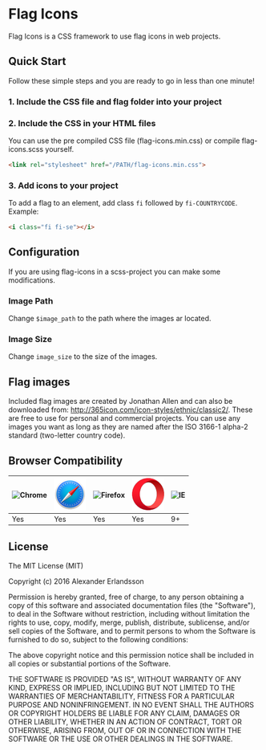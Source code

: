 # Flag Icons
Flag Icons is a CSS framework to use flag icons in web projects.

## Quick Start
Follow these simple steps and you are ready to go in less than one minute!

### 1. Include the CSS file and flag folder into your project

### 2. Include the CSS in your HTML files
You can use the pre compiled CSS file (flag-icons.min.css) or compile flag-icons.scss yourself.

```html
<link rel="stylesheet" href="/PATH/flag-icons.min.css">
```

### 3. Add icons to your project
To add a flag to an element, add class `fi` followed by `fi-COUNTRYCODE`. Example:

```html
<i class="fi fi-se"></i>
```

## Configuration
If you are using flag-icons in a scss-project you can make some modifications.

### Image Path
Change `$image_path` to the path where the images ar located.

### Image Size
Change `image_size` to the size of the images.

## Flag images
Included flag images are created by Jonathan Allen and can also be downloaded from: http://365icon.com/icon-styles/ethnic/classic2/. These are free to use for personal and commercial projects.
You can use any images you want as long as they are named after the ISO 3166-1 alpha-2 standard (two-letter country code).

## Browser Compatibility
![Chrome](https://github.com/alrra/browser-logos/blob/master/chrome/chrome_64x64.png?raw=true) | ![Safari](https://github.com/alrra/browser-logos/blob/master/safari/safari_64x64.png?raw=true) | ![Firefox](https://github.com/alrra/browser-logos/blob/master/firefox/firefox_64x64.png?raw=true) | ![Opera](https://github.com/alrra/browser-logos/blob/master/opera/opera_64x64.png?raw=true) | ![IE](https://github.com/alrra/browser-logos/blob/master/internet-explorer/internet-explorer_64x64.png?raw=true)
----|-----|-----|-----|-----|
Yes | Yes | Yes | Yes | 9+

## License
The MIT License (MIT)

Copyright (c) 2016 Alexander Erlandsson

Permission is hereby granted, free of charge, to any person obtaining a copy of this software and associated documentation files (the "Software"), to deal in the Software without restriction, including without limitation the rights to use, copy, modify, merge, publish, distribute, sublicense, and/or sell copies of the Software, and to permit persons to whom the Software is furnished to do so, subject to the following conditions:

The above copyright notice and this permission notice shall be included in all copies or substantial portions of the Software.

THE SOFTWARE IS PROVIDED "AS IS", WITHOUT WARRANTY OF ANY KIND, EXPRESS OR IMPLIED, INCLUDING BUT NOT LIMITED TO THE WARRANTIES OF MERCHANTABILITY, FITNESS FOR A PARTICULAR PURPOSE AND NONINFRINGEMENT. IN NO EVENT SHALL THE AUTHORS OR COPYRIGHT HOLDERS BE LIABLE FOR ANY CLAIM, DAMAGES OR OTHER LIABILITY, WHETHER IN AN ACTION OF CONTRACT, TORT OR OTHERWISE, ARISING FROM, OUT OF OR IN CONNECTION WITH THE SOFTWARE OR THE USE OR OTHER DEALINGS IN THE SOFTWARE.